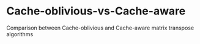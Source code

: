 # Cache-oblivious-vs-Cache-aware
Comparison between Cache-oblivious and Cache-aware matrix transpose algorithms
